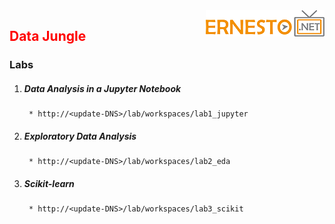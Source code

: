 <img align="right" src="./logo.png">

<h2><span style="color:red;">Data Jungle</span></h2>


### Labs

1. ##### Data Analysis in a Jupyter Notebook
		* http://<update-DNS>/lab/workspaces/lab1_jupyter
2. ##### Exploratory Data Analysis
		* http://<update-DNS>/lab/workspaces/lab2_eda
3. ##### Scikit-learn
		* http://<update-DNS>/lab/workspaces/lab3_scikit


